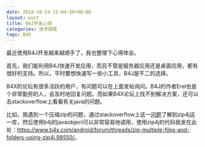 ```yaml
---
date: 2018-10-24 15:04:50+08:00
layout: post
title: B4J开发心得
categories: 技术随笔
tags: B4X
---
```


最近使用B4J开发越来越顺手了，我也整理下心得体会。

首先，我们能利用B4J快速开发应用，而且不管是服务器应用还是桌面应用，都有很好的支持。所以，平时要想快速写一些小工具，B4J是不二的选择。

B4X的论坛有很多活跃的用户，有问题可以在上面发帖询问。B4J的作者Erel也是个非常勤劳的人，会及时地回复问题。而如果B4X论坛上找不到解决方案，还可以去stackoverflow上看看有关java的问题。

比如，我遇到一个压缩zip的问题，通过stackoverflow上这一[问题](https://stackoverflow.com/questions/9324933/what-is-a-good-java-library-to-zip-unzip-files)了解到zip4j这一库，然后使用b4j的javaobject可以非常容易地调用，使用zip4j的代码我发在此处：<https://www.b4x.com/android/forum/threads/zip-multiple-files-and-folders-using-zip4j.98550/>。




